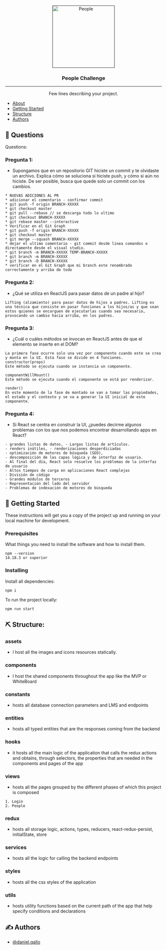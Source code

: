 <p align="center">
  <a href="" rel="noopener">
 <img width=200px height=200px src="https://drive.google.com/uc?export=view&id=1lXh66UaJXOf67HXmoTIgMRz55YxqA6G-" alt="People"></a>
</p>

<h3 align="center">People Challenge</h3>

---

<p align="center"> Few lines describing your project.
  <br>
</p>

- [About](#questions)
- [Getting Started](#getting_started)
- [Structure](#structure)
- [Authors](#authors)

## 🧐 Questions <a name = "questions"></a>

Questions:

### Pregunta 1:

- Supongamos que en un repositorio GIT hiciste un commit y te olvidaste un archivo.
Explica cómo se soluciona si hiciste push, y cómo si aún no hiciste.
De ser posible, busca que quede solo un commit con los cambios.

```
* NUEVAS ADICIONES AL PR
* adicionar el comentario - confirmar commit
* git push -f origin BRANCH-XXXXX
* git checkout master
* git pull --rebase // se descarga todo lo ultimo
* git checkout BRANCH-XXXXX
* git rebase master --interactive
* Verificar en el Git Graph
* git push -f origin BRANCH-XXXXX
* git checkout master
* git merge --squash BRANCH-XXXXX
* dejar el ultimo comentario - git commit desde linea comandos o directamente desde el visual studio.
* git branch -m BRANCH-XXXXX TEMP-BRANCH-XXXXX
* git branch -m BRANCH-XXXXX
* git branch -D BRANCH-XXXXX
* verificar en el Git Graph que mi branch este renombrado correctamente y arriba de todo
```

### Pregunta 2:

- ¿Qué se utiliza en ReactJS para pasar datos de un padre al hijo?

```
Lifting (alzamiento) para pasar datos de hijos a padres. Lifting es una técnica que consiste en pasar funciones a los hijos/as y que sean estos quienes se encarguen de ejecutarlas cuando sea necesario, provocando un cambio hacia arriba, en los padres.
```

### Pregunta 3:

- ¿Cuál o cuáles métodos se invocan en ReactJS antes de que el elemento se inserte
en el DOM?

```
La primera fase ocurre solo una vez por componente cuando este se crea y monta en la UI. Esta fase se divide en 4 funciones.
constructor(props)
Este método se ejecuta cuando se instancia un componente.

componentWillMount()
Este método se ejecuta cuando el componente se está por renderizar.

render()
En este momento de la fase de montado se van a tomar las propiedades, el estado y el contexto y se va a generar la UI inicial de este componente. 
```

### Pregunta 4:

- Si React se centra en construir la UI, ¿puedes decirme algunos problemas con los que
nos podemos encontrar desarrollando apps en React?

```
- grandes listas de datos, - Largas listas de artículos.
- renders inútiles, - renderizaciones desperdiciadas
- optimización de motores de búsqueda (SEO),
- descomposición de las capas lógica y de interfaz de usuario.
- Al final del día, React solo resuelve los problemas de la interfaz de usuario
- Altos tiempos de carga en aplicaciones React complejas
- División de código
- Grandes módulos de terceros
- Representación del lado del servidor
- Problemas de indexación de motores de búsqueda
```

## 🏁 Getting Started <a name = "getting_started"></a>

These instructions will get you a copy of the project up and running on your local machine for development.

### Prerequisites

What things you need to install the software and how to install them.

```
npm --version
14.18.3 or superior
```

### Installing

Install all dependencies:

```
npm i
```

To run the project locally:

```
npm run start
```

## ⛏️ Structure: <a name = "structure"></a>

### assets

- I host all the images and icons resources statically.

### components

- I host the shared components throughout the app like the MVP or WhiteBoard

### constants

- hosts all database connection parameters and LMS and endpoints

### entities

- hosts all typed entities that are the responses coming from the backend

### hooks

- it hosts all the main logic of the application that calls the redux actions and obtains, through selectors, the properties that are needed in the components and pages of the app

### views

- hosts all the pages grouped by the different phases of which this project is composed

```
1. Login
2. People
```

### redux

- hosts all storage logic, actions, types, reducers, react-redux-persist, initialState, store

### services

- hosts all the logic for calling the backend endpoints

### styles

- hosts all the css styles of the application

### utils

- hosts utility functions based on the current path of the app that help specify conditions and declarations

## ✍️ Authors <a name = "authors"></a>

- [@daniel.gallo](https://github.com/dany338)
